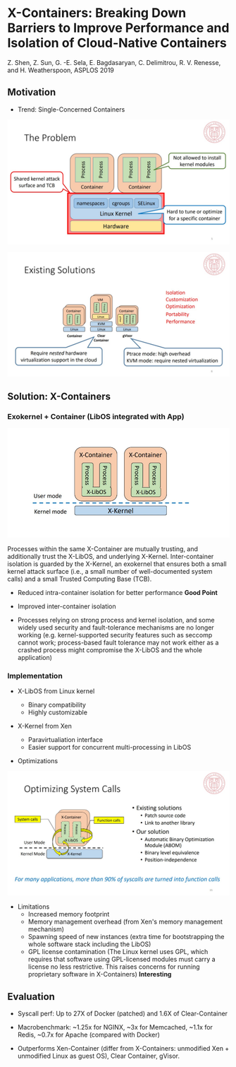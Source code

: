 # X-Containers: Breaking Down Barriers to Improve Performance and Isolation of Cloud-Native Containers

Z. Shen, Z. Sun, G. -E. Sela, E. Bagdasaryan, C. Delimitrou, R. V. Renesse, and H. Weatherspoon, ASPLOS 2019

## Motivation

* Trend: Single-Concerned Containers

![x-containers1](../img/x-containers1.jpg)

![x-containers2](../img/x-containers2.jpg)

## Solution: X-Containers

### Exokernel + Container (LibOS integrated with App)

![x-containers3](../img/x-containers3.jpg)

Processes within the same X-Container are mutually trusting, and additionally trust the X-LibOS, and underlying X-Kernel. Inter-container isolation is guarded by the X-Kernel, an exokernel that ensures both a small kernel attack surface (i.e., a small number of well-documented system calls) and a small Trusted Computing Base (TCB).

* Reduced intra-container isolation for better performance __Good Point__

* Improved inter-container isolation

* Processes relying on strong process and kernel isolation, and some widely used security and fault-tolerance mechanisms are no longer
working (e.g. kernel-supported security features such as seccomp cannot work; process-based fault tolerance may not work either as a crashed process might compromise the X-LibOS and the whole application)

### Implementation

* X-LibOS from Linux kernel
  * Binary compatibility
  * Highly customizable

* X-Kernel from Xen
  * Paravirtualiation interface
  * Easier support for concurrent multi-processing in LibOS

* Optimizations

![x-containers4](../img/x-containers4.jpg)

* Limitations
  * Increased memory footprint
  * Memory management overhead (from Xen's memory management mechanism)
  * Spawning speed of new instances (extra time for bootstrapping the whole software stack including the LibOS)
  * GPL license contamination (The Linux kernel uses GPL, which requires that software using GPL-licensed modules must carry a license no less restrictive. This raises concerns for running proprietary software in X-Containers) __Interesting__

## Evaluation

* Syscall perf: Up to 27X of Docker (patched) and 1.6X of Clear-Container

* Macrobenchmark: ~1.25x for NGINX, ~3x for Memcached, ~1.1x for Redis, ~0.7x for Apache (compared with Docker)

* Outperforms Xen-Container (differ from X-Containers: unmodified Xen + unmodified Linux as guest OS), Clear Container, gVisor.
